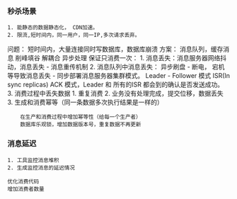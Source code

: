 ### 秒杀场景
    1. 能静态的数据静态化， CDN加速。
    2. 限流,短时间内，同一用户，同一IP,多次请求丢弃。

问题： 短时间内，大量连接同时写数据库，数据库崩溃
方案： 消息队列，缓存消息
      削峰填谷
      解耦合
      异步处理
    保证只消费一次：
        1. 消息丢失：消息服务器网络抖动，消息丢失 - 消息重传机制
        2. 消息队列中消息丢失： 异步刷盘 - 断电， 宕机等导致消息丢失 - 同步部署消息服务器集群模式。
                Leader - Follower 模式 ISR(In sync replicas)
                ACK 模式，Leader 和 所有的ISR 都会到的确认是否发送成功。
        3. 消费过程中丢失数据
            1. 重复消费
            2. 业务没有处理完成，提交位移，数据丢失
            3. 生成和消费幂等（同一条数据多次执行结果是一样的）

        在生产和消费过程中增加幂等性（给每一个生产者）
        数据库乐观锁，增加数据版本号，重复数据不再更新
### 消息延迟
    1. 工具监控消息堆积
    2. 生成监控消息的延迟情况

    优化消费代码
    增加消费者数量


